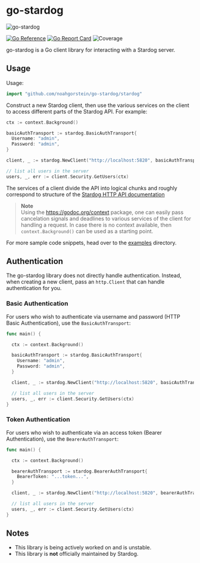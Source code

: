 # go-stardog

![go-stardog](https://user-images.githubusercontent.com/23270779/175647530-ae5a8681-87a6-471d-a03a-4c700610483d.jpg)

[![Go Reference](https://pkg.go.dev/badge/github.com/noahgorstein/go-stardog.svg)](https://pkg.go.dev/github.com/noahgorstein/go-stardog) [![Go Report Card](https://goreportcard.com/badge/github.com/noahgorstein/go-stardog)](https://goreportcard.com/report/github.com/noahgorstein/go-stardog) ![Coverage](https://img.shields.io/badge/Coverage-96.2%25-brightgreen)


go-stardog is a Go client library for interacting with a Stardog server.

## Usage

Usage:


```go
import "github.com/noahgorstein/go-stardog/stardog"
```

Construct a new Stardog client, then use the various services on the client to
access different parts of the Stardog API. For example:

```go
ctx := context.Background()

basicAuthTransport := stardog.BasicAuthTransport{
  Username: "admin",
  Password: "admin",
}

client, _ := stardog.NewClient("http://localhost:5820", basicAuthTransport.Client())

// list all users in the server
users, _, err := client.Security.GetUsers(ctx)
```

The services of a client divide the API into logical chunks and roughly correspond to structure of the [Stardog HTTP API documentation](https://stardog-union.github.io/http-docs/)

> **Note**<br>
> Using the https://godoc.org/context package, one can easily
> pass cancelation signals and deadlines to various services of the client for
> handling a request. In case there is no context available, then `context.Background()`
> can be used as a starting point.

For more sample code snippets, head over to the [examples](https://github.com/noahgorstein/go-stardog/tree/main/examples) directory.

## Authentication

The go-stardog library does not directly handle authentication. Instead, when
creating a new client, pass an `http.Client` that can handle authentication for
you.

### Basic Authentication

For users who wish to authenticate via username and password (HTTP Basic Authentication), use the `BasicAuthTransport`:

```go
func main() {

  ctx := context.Background()

  basicAuthTransport := stardog.BasicAuthTransport{
    Username: "admin",
    Password: "admin",
  }

  client, _ := stardog.NewClient("http://localhost:5820", basicAuthTransport.Client())

  // list all users in the server
  users, _, err := client.Security.GetUsers(ctx)
}
```

### Token Authentication

For users who wish to authenticate via an access token (Bearer Authentication), use the `BearerAuthTransport`:

```go
func main() {

  ctx := context.Background()

  bearerAuthTransport := stardog.BearerAuthTransport{
    BearerToken: "...token...",
  }

  client, _ := stardog.NewClient("http://localhost:5820", bearerAuthTransport.Client())

  // list all users in the server
  users, _, err := client.Security.GetUsers(ctx)
}
```

## Notes

- This library is being actively worked on and is unstable. 
- This library is **not** officially maintained by Stardog.
